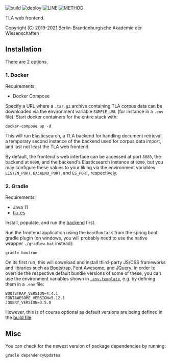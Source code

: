 ![build](https://github.com/thesaurus-linguae-aegyptiae/tla-web/workflows/build/badge.svg)
![deploy](https://github.com/thesaurus-linguae-aegyptiae/tla-web/workflows/deploy/badge.svg)
![LINE](https://img.shields.io/badge/line--coverage-84%25-brightgreen.svg)
![METHOD](https://img.shields.io/badge/method--coverage-75%25-yellow.svg)

TLA web frontend.

Copyright (C) 2019-2021 Berlin-Brandenburgische Akademie der Wissenschaften

## Installation

There are 2 options.


### 1. Docker

Requirements:

- Docker Compose

Specify a URL where a `.tar.gz` archive containing TLA corpus data can be downloaded via
the environment variable `SAMPLE_URL` (for instance in a `.env` file).
Start docker containers for the entire stack with:

    docker-compose up -d

This will run Elasticsearch, a TLA backend for handling document retrieval, a temporary 
second instance of the backend used for corpus data import, and last not least the TLA
web frontend.

By default, the frontend's web interface can be accessed at port `8080`, the backend
at `8090`, and the backend's Elasticsearch instance at `9200`, but you may configure these
values to your liking via the environment variables `LISTEN_PORT`, `BACKEND_PORT`, and
`ES_PORT`, respectively.


### 2. Gradle

Requirements:

- Java 11
- [tla-es](https://github.com/thesaurus-linguae-aegyptiae/tla-es)

Install, populate, and run the [backend](https://github.com/thesaurus-linguae-aegyptiae/tla-es) first.


Run the frontend application using the `bootRun` task from the spring boot gradle plugin
(on windows, you will probably need to use the native wrapper `./gradlew.bat` instead):

    gradle bootrun

On its first run, this will download and install third-party JS/CSS frameworks and libraries such as
[Bootstrap](https://getbootstrap.com/), [Font Awesome](https://fontawesome.com/), and
[JQuery](https://jquery.com/).
In order to override the respective default bundle versions of some of these, you can use the environment variables
shown in [`.env.template`](.env.template), e.g. by defining them in a `.env` file:

    BOOTSTRAP_VERSION=4.4.1
    FONTAWESOME_VERSION=5.12.1
    JQUERY_VERSION=3.5.0

However, this is of course optional as default versions are being defined in the
[build file](build.gradle).


## Misc

You can check for the newest version of package dependencies by running:

    gradle dependencyUpdates

